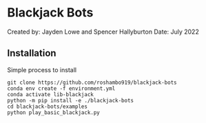 # Blackjack Bots

Created by: Jayden Lowe and Spencer Hallyburton
Date: July 2022



## Installation

Simple process to install

```
git clone https://github.com/roshambo919/blackjack-bots
conda env create -f environment.yml
conda activate lib-blackjack
python -m pip install -e ./blackjack-bots
cd blackjack-bots/examples
python play_basic_blackjack.py
```